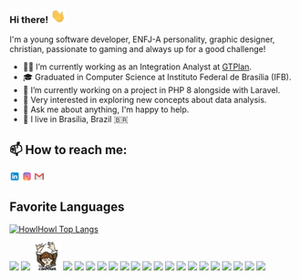 ### Hi there! <img height="25" src="https://github.com/HowlHowl/HowlHowl/blob/main/assets/hi.gif"/>

I'm a young software developer, ENFJ-A personality, graphic designer, christian, passionate to gaming and always up for a good challenge!

- 👨‍💻 I’m currently working as an Integration Analyst at [GTPlan](https://gtplantech.com/).
- 🎓 Graduated in Computer Science at Instituto Federal de Brasília (IFB).
- 🔭 I’m currently working on a project in PHP 8 alongside with Laravel.
- 🌱 Very interested in exploring new concepts about data analysis.
- 💬 Ask me about anything, I'm happy to help.
- 📌 I live in Brasília, Brazil 🇧🇷


📫 How to reach me:
------------

  [<img src="https://github.com/HowlHowl/HowlHowl/blob/main/assets/linkedin.png" width="3.5%"/>](https://www.linkedin.com/in/leonardo-santos-da-silva-198b89180/)
  [<img src="https://github.com/HowlHowl/HowlHowl/blob/main/assets/instagram.png" width="3.5%"/>](https://www.instagram.com/leonardokun2/)
  <a href="mailto:leonardokun@icloud.com"> <img src="https://github.com/HowlHowl/HowlHowl/blob/main/assets/gmail.png" width="3.5%"/> </a>

Favorite Languages
------------

[![HowlHowl Top Langs](https://github-readme-stats.vercel.app/api/top-langs/?username=HowlHowl&layout=compact)](https://github.com/HowlHowl/)

<div>
<img height="50" src="https://devicon.dev/devicon.git/icons/php/php-original.svg">
<img height="50" src="https://devicon.dev/devicon.git/icons/laravel/laravel-plain-wordmark.svg">
<img height="50" src="https://raw.githubusercontent.com/devicons/devicon/0e565980d0a51fe7736bb090fb394659febfbe58/icons/composer/composer-original.svg">
<img height="50" src="https://devicon.dev/devicon.git/icons/html5/html5-original-wordmark.svg">
<img height="50" src="https://devicon.dev/devicon.git/icons/css3/css3-original-wordmark.svg">
<img height="50" src="https://devicon.dev/devicon.git/icons/bootstrap/bootstrap-plain-wordmark.svg">
<img height="50" src="https://devicon.dev/devicon.git/icons/javascript/javascript-original.svg">
<img height="50" src="https://devicon.dev/devicon.git/icons/typescript/typescript-original.svg">
<img height="50" src="https://devicon.dev/devicon.git/icons/nodejs/nodejs-original-wordmark.svg">
<img height="50" src="https://devicon.dev/devicon.git/icons/react/react-original-wordmark.svg">
<img height="50" src="https://devicon.dev/devicon.git/icons/angularjs/angularjs-plain-wordmark.svg">
<img height="50" src="https://devicon.dev/devicon.git/icons/postgresql/postgresql-original-wordmark.svg">
<img height="50" src="https://devicon.dev/devicon.git/icons/mysql/mysql-original-wordmark.svg">
<img height="50" src="https://devicon.dev/devicon.git/icons/java/java-original-wordmark.svg">
<img height="50" src="https://raw.githubusercontent.com/detain/svg-logos/master/svg/r-lang.svg">
<img height="50" src="https://devicon.dev/devicon.git/icons/python/python-original-wordmark.svg">
<img height="50" src="https://devicon.dev/devicon.git/icons/cplusplus/cplusplus-original.svg">
<img height="50" src="https://devicon.dev/devicon.git/icons/docker/docker-plain-wordmark.svg">
<img height="50" src="https://devicon.dev/devicon.git/icons/linux/linux-original.svg">
<img height="50" src="https://devicon.dev/devicon.git/icons/git/git-original-wordmark.svg">
<img height="50" src="https://www.vectorlogo.zone/logos/gnu_bash/gnu_bash-ar21.svg">
</div>